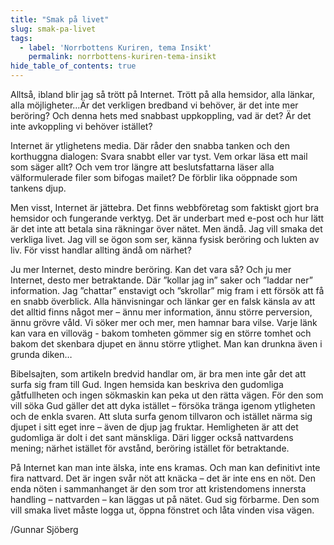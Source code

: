 ```yaml
---
title: "Smak på livet"
slug: smak-pa-livet
tags:
  - label: 'Norrbottens Kuriren, tema Insikt'
    permalink: norrbottens-kuriren-tema-insikt
hide_table_of_contents: true
---
```

Alltså, ibland blir jag så trött på Internet. Trött på alla hemsidor, alla länkar, alla möjligheter…Är det verkligen bredband vi behöver, är det inte mer beröring? Och denna hets med snabbast uppkoppling, vad är det? Är det inte avkoppling vi behöver istället?

<!--truncate-->

Internet är ytlighetens media. Där råder den snabba tanken och den korthuggna dialogen: Svara snabbt eller var tyst. Vem orkar läsa ett mail som säger allt? Och vem tror längre att beslutsfattarna läser alla välformulerade filer som bifogas mailet? De förblir lika oöppnade som tankens djup.

Men visst, Internet är jättebra. Det finns webbföretag som faktiskt gjort bra hemsidor och fungerande verktyg. Det är underbart med e-post och hur lätt är det inte att betala sina räkningar över nätet. Men ändå. Jag vill smaka det verkliga livet. Jag vill se ögon som ser, känna fysisk beröring och lukten av liv. För visst handlar allting ändå om närhet?

Ju mer Internet, desto mindre beröring. Kan det vara så? Och ju mer Internet, desto mer betraktande. Där ”kollar jag in” saker och ”laddar ner” information. Jag ”chattar” enstavigt och ”skrollar” mig fram i ett försök att få en snabb överblick. Alla hänvisningar och länkar ger en falsk känsla av att det alltid finns något mer – ännu mer information, ännu större perversion, ännu grövre våld. Vi söker mer och mer, men hamnar bara vilse. Varje länk kan vara en villoväg - bakom tomheten gömmer sig en större tomhet och bakom det skenbara djupet en ännu större ytlighet. Man kan drunkna även i grunda diken…

Bibelsajten, som artikeln bredvid handlar om, är bra men inte går det att surfa sig fram till Gud. Ingen hemsida kan beskriva den gudomliga gåtfullheten och ingen sökmaskin kan peka ut den rätta vägen. För den som vill söka Gud gäller det att dyka istället – försöka tränga igenom ytligheten och de enkla svaren. Att sluta surfa genom tillvaron och istället närma sig djupet i sitt eget inre – även de djup jag fruktar. Hemligheten är att det gudomliga är dolt i det sant mänskliga. Däri ligger också nattvardens mening; närhet istället för avstånd, beröring istället för betraktande. 

På Internet kan man inte älska, inte ens kramas. Och man kan definitivt inte fira nattvard. Det är ingen svår nöt att knäcka – det är inte ens en nöt. Den enda nöten i sammanhanget är den som tror att kristendomens innersta handling – nattvarden – kan läggas ut på nätet. Gud sig förbarme. Den som vill smaka livet måste logga ut, öppna fönstret och låta vinden visa vägen.

/Gunnar Sjöberg
